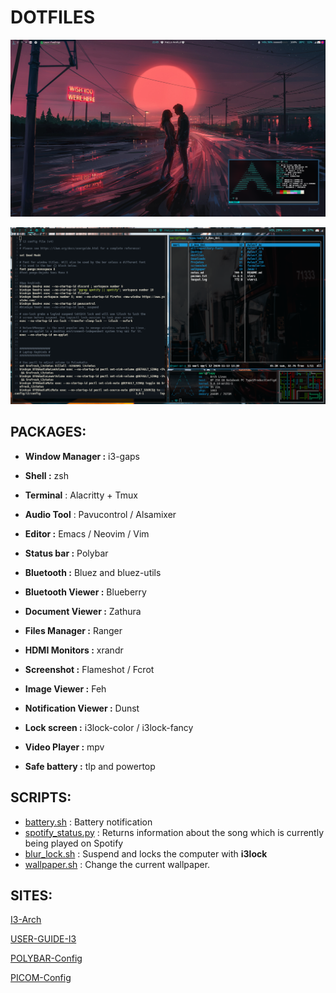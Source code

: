 # DOTFILES
![Photo1](/Screenshot/arch.png)

![Photo](/Screenshot/2020-11-24-11:38:15-screenshot.png)

## PACKAGES:

- **Window Manager :** i3-gaps 

- **Shell :** zsh

- **Terminal** : Alacritty + Tmux

- **Audio Tool** : Pavucontrol / Alsamixer 

- **Editor :**  Emacs / Neovim / Vim

- **Status bar :** Polybar

- **Bluetooth :** Bluez and bluez-utils

- **Bluetooth Viewer :** Blueberry

- **Document Viewer :** Zathura

- **Files Manager :** Ranger

- **HDMI Monitors :** xrandr

- **Screenshot :** Flameshot / Fcrot

- **Image Viewer :** Feh

- **Notification Viewer :** Dunst

- **Lock screen :** i3lock-color / i3lock-fancy

- **Video Player :** mpv

- **Safe battery :** tlp and powertop


## SCRIPTS:
- [battery.sh](/scripts/battery.sh) : Battery notification 
- [spotify_status.py](/scripts/spotify_status.py) : Returns information about the song which is currently being played on Spotify
- [blur_lock.sh](/scripts/blur_lock.sh) : Suspend and locks the computer with **i3lock** 
- [wallpaper.sh](/scripts/wallpaper.sh) : Change the current wallpaper.

## SITES:
[I3-Arch](https://wiki.archlinux.org/index.php/i3)

[USER-GUIDE-I3](https://i3wm.org/docs/userguide.html)

[POLYBAR-Config](https://github.com/polybar/polybar/wiki)

[PICOM-Config](https://wiki.archlinux.org/index.php/Picom#Firefox)

